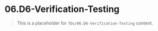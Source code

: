 # 06.D6-Verification-Testing

> This is a placeholder for `7Ds/06.D6-Verification-Testing` content.
